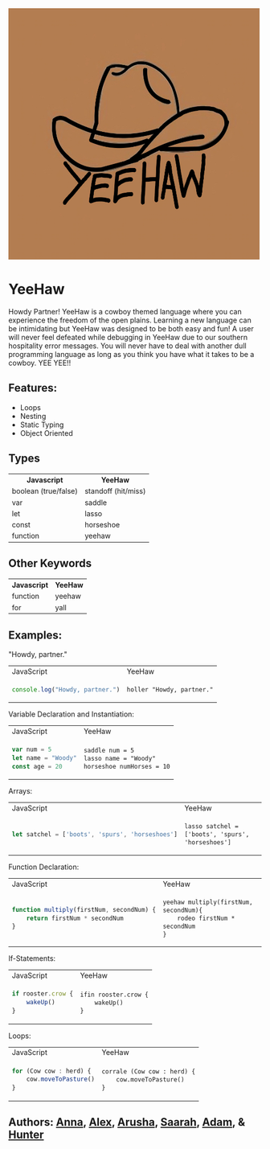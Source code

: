 <img src=./docs/YeeHawLogo.jpg width="500" height="500">

# YeeHaw

Howdy Partner! YeeHaw is a cowboy themed language where you can experience the freedom of the open plains. Learning a new language can be intimidating but YeeHaw was designed to be both easy and fun! A user will never feel defeated while debugging in YeeHaw due to our southern hospitality error messages. You will never have to deal with another dull programming language as long as you think you have what it takes to be a cowboy. YEE YEE!!

## Features:

- Loops
- Nesting
- Static Typing
- Object Oriented

## Types

<table>
  <tr>
    <th>Javascript</th>
    <th>YeeHaw</th>
  </tr>
  <tr>
    <td>boolean (true/false)</td>
    <td>standoff (hit/miss)</td>
  </tr>
  <tr>
    <td>var</td>
    <td>saddle</td>
  </tr>
  <tr>
    <td>let</td>
    <td>lasso</td>
  </tr>
  <tr>
    <td>const</td>
    <td>horseshoe</td>
  </tr>
  <tr>
    <td>function</td>
    <td>yeehaw</td>
  </tr>
</table>

## Other Keywords

<table>
  <tr>
    <th>Javascript</th>
    <th>YeeHaw</th>
  </tr>
  <tr>
    <td>function</td>
    <td>yeehaw</td>
  </tr>
  <tr>
    <td>for</td>
    <td>yall</td>
  </tr>
</table>

## Examples:

"Howdy, partner."

<table>
<tr>
<td> JavaScript </td> <td> YeeHaw </td>
</tr>
<tr>
<td>

```Javascript
console.log("Howdy, partner.")
```

</td>

<td>

```
holler "Howdy, partner."
```

</td>
</tr>
</table>

Variable Declaration and Instantiation:

<table>
<tr>
<td> JavaScript </td> <td> YeeHaw </td>
</tr>
<tr>
<td>

```Javascript
var num = 5
let name = "Woody"
const age = 20
```

</td>

<td>

```
saddle num = 5
lasso name = "Woody"
horseshoe numHorses = 10
```

</td>
</tr>
</table>

Arrays:

<table>
<tr>
<td> JavaScript </td> <td> YeeHaw </td>
</tr>
<tr>
<td>

```Javascript
let satchel = ['boots', 'spurs', 'horseshoes']
```

</td>

<td>

```
lasso satchel = ['boots', 'spurs', 'horseshoes']
```

</td>
</tr>
</table>

Function Declaration:

<table>
<tr>
<td> JavaScript </td> <td> YeeHaw </td>
</tr>
<tr>
<td>

```Javascript
function multiply(firstNum, secondNum) {
    return firstNum * secondNum
}
```

</td>

<td>

```
yeehaw multiply(firstNum, secondNum){
    rodeo firstNum * secondNum
}
```

</td>
</tr>
</table>

If-Statements:

<table>
<tr>
<td> JavaScript </td> <td> YeeHaw </td>
</tr>
<tr>
<td>

```Javascript
if rooster.crow {
    wakeUp()
}
```

</td>

<td>

```
ifin rooster.crow {
    wakeUp()
}
```

</td>
</tr>
</table>

Loops:

<table>
<tr>
<td> JavaScript </td> <td> YeeHaw </td>
</tr>
<tr>
<td>

```Javascript
for (Cow cow : herd) {
    cow.moveToPasture()
}
```

</td>
<td>

```
corrale (Cow cow : herd) {
    cow.moveToPasture()
}
```

</td>
</tr>
</table>

## Authors: [Anna](https://github.com/agarren20), [Alex](https://github.com/alex-armknecht), [Arusha](https://github.com/arusha-r), [Saarah](https://github.com/speer987), [Adam](https://github.com/atrafec1), & [Hunter](https://github.com/hunterkrasa)
